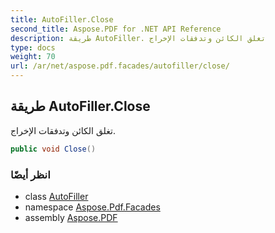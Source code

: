 ```yaml
---
title: AutoFiller.Close
second_title: Aspose.PDF for .NET API Reference
description: طريقة AutoFiller. تغلق الكائن وتدفقات الإخراج
type: docs
weight: 70
url: /ar/net/aspose.pdf.facades/autofiller/close/
---
```

## طريقة AutoFiller.Close

تغلق الكائن وتدفقات الإخراج.

```csharp
public void Close()
```

### انظر أيضًا

* class [AutoFiller](../)
* namespace [Aspose.Pdf.Facades](../../../aspose.pdf.facades/)
* assembly [Aspose.PDF](../../../)
